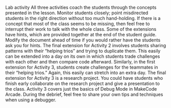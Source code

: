 Lab activity
All three activities coach the students through the concepts presented in the lesson. Monitor students closely; point misdirected students in the right direction without too much hand-holding. If there is a concept that most of the class seems to be missing, then feel free to interrupt their work to talk with the whole class.
Some of the extensions have hints, which are provided together at the end of the student guide. Modify the document ahead of time if you would rather have the students ask you for hints.
The final extension for Activity 2 involves students sharing patterns with their “helping trios” and trying to duplicate them. This easily can be extended into a day on its own in which students trade challenges with each other and then compare code afterward.
Similarly, in the first extension for Activity 3, students create challenges for the teammates in their “helping trios.” Again, this easily can stretch into an extra day.
The final extension for Activity 3 is a research project. You could have students who finish early collaborate on the research project and give a presentation to the class.
Activity 3 covers just the basics of Debug Mode in MakeCode Arcade. During the debrief, feel free to share your own tips and techniques when using a debugger.
